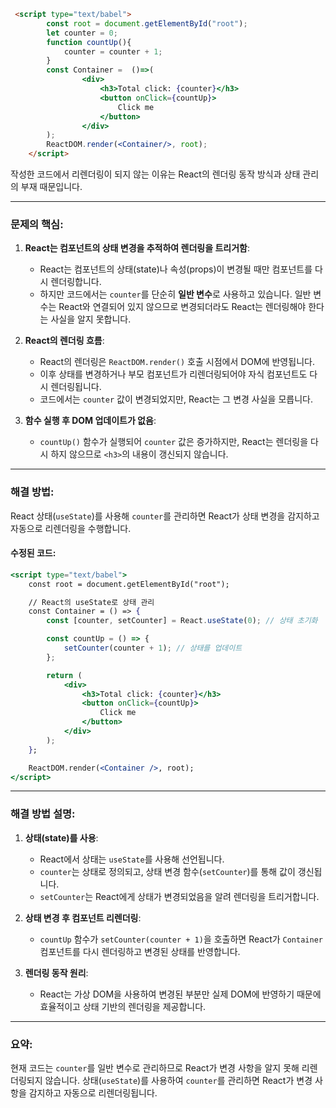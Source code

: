 ```html
 <script type="text/babel">
        const root = document.getElementById("root");
        let counter = 0;
        function countUp(){
            counter = counter + 1;
        }
        const Container =  ()=>(
                <div>
                    <h3>Total click: {counter}</h3>
                    <button onClick={countUp}>
                        Click me
                    </button>
                </div>
        );
        ReactDOM.render(<Container/>, root);
    </script>
```
작성한 코드에서 리렌더링이 되지 않는 이유는 React의 렌더링 동작 방식과 상태 관리의 부재 때문입니다. 

---

### 문제의 핵심:

1. **React는 컴포넌트의 상태 변경을 추적하여 렌더링을 트리거함**:
   - React는 컴포넌트의 상태(state)나 속성(props)이 변경될 때만 컴포넌트를 다시 렌더링합니다.
   - 하지만 코드에서는 `counter`를 단순히 **일반 변수**로 사용하고 있습니다. 일반 변수는 React와 연결되어 있지 않으므로 변경되더라도 React는 렌더링해야 한다는 사실을 알지 못합니다.

2. **React의 렌더링 흐름**:
   - React의 렌더링은 `ReactDOM.render()` 호출 시점에서 DOM에 반영됩니다.
   - 이후 상태를 변경하거나 부모 컴포넌트가 리렌더링되어야 자식 컴포넌트도 다시 렌더링됩니다.
   - 코드에서는 `counter` 값이 변경되었지만, React는 그 변경 사실을 모릅니다.

3. **함수 실행 후 DOM 업데이트가 없음**:
   - `countUp()` 함수가 실행되어 `counter` 값은 증가하지만, React는 렌더링을 다시 하지 않으므로 `<h3>`의 내용이 갱신되지 않습니다.

---

### 해결 방법:
React 상태(`useState`)를 사용해 `counter`를 관리하면 React가 상태 변경을 감지하고 자동으로 리렌더링을 수행합니다.

#### 수정된 코드:
```jsx
<script type="text/babel">
    const root = document.getElementById("root");

    // React의 useState로 상태 관리
    const Container = () => {
        const [counter, setCounter] = React.useState(0); // 상태 초기화

        const countUp = () => {
            setCounter(counter + 1); // 상태를 업데이트
        };

        return (
            <div>
                <h3>Total click: {counter}</h3>
                <button onClick={countUp}>
                    Click me
                </button>
            </div>
        );
    };

    ReactDOM.render(<Container />, root);
</script>
```

---

### **해결 방법 설명:**

1. **상태(state)를 사용**:
   - React에서 상태는 `useState`를 사용해 선언됩니다.
   - `counter`는 상태로 정의되고, 상태 변경 함수(`setCounter`)를 통해 값이 갱신됩니다.
   - `setCounter`는 React에게 상태가 변경되었음을 알려 렌더링을 트리거합니다.

2. **상태 변경 후 컴포넌트 리렌더링**:
   - `countUp` 함수가 `setCounter(counter + 1)`을 호출하면 React가 `Container` 컴포넌트를 다시 렌더링하고 변경된 상태를 반영합니다.

3. **렌더링 동작 원리**:
   - React는 가상 DOM을 사용하여 변경된 부분만 실제 DOM에 반영하기 때문에 효율적이고 상태 기반의 렌더링을 제공합니다.

---

### 요약:
현재 코드는 `counter`를 일반 변수로 관리하므로 React가 변경 사항을 알지 못해 리렌더링되지 않습니다. 상태(`useState`)를 사용하여 `counter`를 관리하면 React가 변경 사항을 감지하고 자동으로 리렌더링됩니다.
